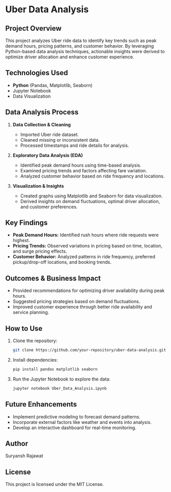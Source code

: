 # Uber Data Analysis

## Project Overview
This project analyzes Uber ride data to identify key trends such as peak demand hours, pricing patterns, and customer behavior. By leveraging Python-based data analysis techniques, actionable insights were derived to optimize driver allocation and enhance customer experience.

## Technologies Used
- **Python** (Pandas, Matplotlib, Seaborn)
- Jupyter Notebook
- Data Visualization

## Data Analysis Process
1. **Data Collection & Cleaning**
   - Imported Uber ride dataset.
   - Cleaned missing or inconsistent data.
   - Processed timestamps and ride details for analysis.

2. **Exploratory Data Analysis (EDA)**
   - Identified peak demand hours using time-based analysis.
   - Examined pricing trends and factors affecting fare variation.
   - Analyzed customer behavior based on ride frequency and locations.

3. **Visualization & Insights**
   - Created graphs using Matplotlib and Seaborn for data visualization.
   - Derived insights on demand fluctuations, optimal driver allocation, and customer preferences.

## Key Findings
- **Peak Demand Hours:** Identified rush hours where ride requests were highest.
- **Pricing Trends:** Observed variations in pricing based on time, location, and surge pricing effects.
- **Customer Behavior:** Analyzed patterns in ride frequency, preferred pickup/drop-off locations, and booking trends.

## Outcomes & Business Impact
- Provided recommendations for optimizing driver availability during peak hours.
- Suggested pricing strategies based on demand fluctuations.
- Improved customer experience through better ride availability and service planning.

## How to Use
1. Clone the repository:
   ```bash
   git clone https://github.com/your-repository/uber-data-analysis.git
   ```
2. Install dependencies:
   ```bash
   pip install pandas matplotlib seaborn
   ```
3. Run the Jupyter Notebook to explore the data:
   ```bash
   jupyter notebook Uber_Data_Analysis.ipynb
   ```

## Future Enhancements
- Implement predictive modeling to forecast demand patterns.
- Incorporate external factors like weather and events into analysis.
- Develop an interactive dashboard for real-time monitoring.

## Author
Suryansh Rajawat

## License
This project is licensed under the MIT License.
